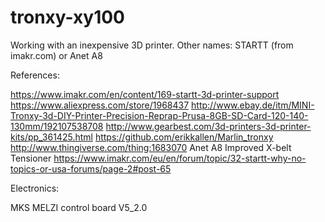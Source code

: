 # tronxy-xy100
Working with an inexpensive 3D printer. Other names: STARTT (from imakr.com) or Anet A8

References:

https://www.imakr.com/en/content/169-startt-3d-printer-support
https://www.aliexpress.com/store/1968437
http://www.ebay.de/itm/MINI-Tronxy-3d-DIY-Printer-Precision-Reprap-Prusa-8GB-SD-Card-120-140-130mm/192107538708
http://www.gearbest.com/3d-printers-3d-printer-kits/pp_361425.html
https://github.com/erikkallen/Marlin_tronxy
http://www.thingiverse.com/thing:1683070 Anet A8 Improved X-belt Tensioner
https://www.imakr.com/eu/en/forum/topic/32-startt-why-no-topics-or-usa-forums/page-2#post-65

Electronics:

MKS MELZI control board V5_2.0
